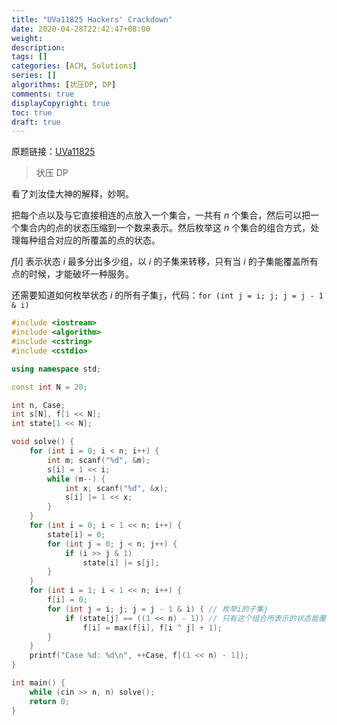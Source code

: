 ```yaml
---
title: "UVa11825 Hackers' Crackdown"
date: 2020-04-28T22:42:47+08:00
weight: 
description:
tags: []
categories: [ACM, Solutions]
series: []
algorithms: [状压DP, DP]
comments: true
displayCopyright: true
toc: true
draft: true
---
```


原题链接：[UVa11825](https://onlinejudge.org/index.php?option=com_onlinejudge&Itemid=8&page=show_problem&problem=2925)

<!--more-->

> 状压 DP

看了刘汝佳大神的解释，妙啊。  

把每个点以及与它直接相连的点放入一个集合，一共有 $n$ 个集合，然后可以把一个集合内的点的状态压缩到一个数来表示。然后枚举这 $n$ 个集合的组合方式，处理每种组合对应的所覆盖的点的状态。 

$f[i]$ 表示状态 $i$ 最多分出多少组，以 $i$ 的子集来转移，只有当 $i$ 的子集能覆盖所有点的时候，才能破坏一种服务。  

还需要知道如何枚举状态 $i$ 的所有子集`j`，代码：`for (int j = i; j; j = j - 1 & i)`

```cpp
#include <iostream>
#include <algorithm>
#include <cstring>
#include <cstdio>

using namespace std;

const int N = 20;

int n, Case;
int s[N], f[1 << N];
int state[1 << N];

void solve() {
    for (int i = 0; i < n; i++) {
        int m; scanf("%d", &m);
        s[i] = 1 << i;
        while (m--) {
            int x; scanf("%d", &x);
            s[i] |= 1 << x;
        }
    }
    for (int i = 0; i < 1 << n; i++) {
        state[i] = 0;
        for (int j = 0; j < n; j++) {
            if (i >> j & 1)
                state[i] |= s[j];
        }
    }
    for (int i = 1; i < 1 << n; i++) {
        f[i] = 0;
        for (int j = i; j; j = j - 1 & i) { // 枚举i的子集j
            if (state[j] == ((1 << n) - 1)) // 只有这个组合所表示的状态能覆盖所有点时才能转移
                f[i] = max(f[i], f[i ^ j] + 1);
        }
    }
    printf("Case %d: %d\n", ++Case, f[(1 << n) - 1]);
}

int main() {
    while (cin >> n, n) solve();
    return 0;
}
```

